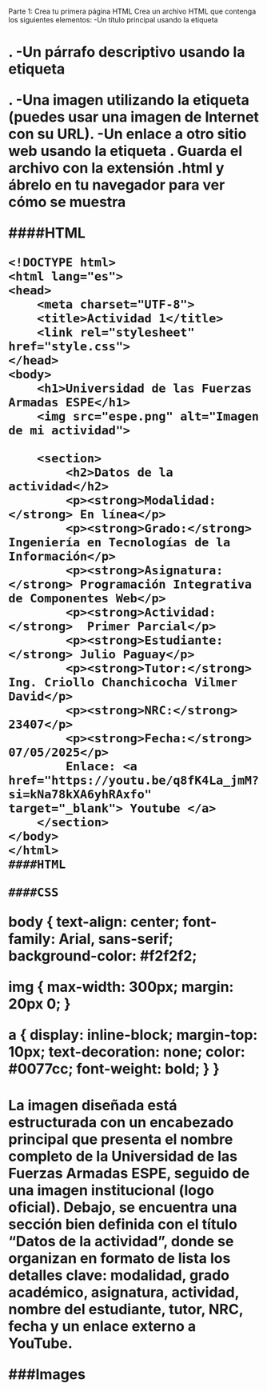 ####
Parte 1: Crea tu primera página HTML
Crea un archivo HTML que contenga los siguientes elementos:
-Un título principal usando la etiqueta <h1>.
-Un párrafo descriptivo usando la etiqueta <p>.
-Una imagen utilizando la etiqueta <img> (puedes usar una imagen de Internet con su URL).
-Un enlace a otro sitio web usando la etiqueta <a>.
Guarda el archivo con la extensión .html y ábrelo en tu navegador para ver cómo se muestra

####HTML

```
<!DOCTYPE html>
<html lang="es">
<head>
    <meta charset="UTF-8">
    <title>Actividad 1</title>
    <link rel="stylesheet" href="style.css">
</head>
<body>
    <h1>Universidad de las Fuerzas Armadas ESPE</h1>
    <img src="espe.png" alt="Imagen de mi actividad">
   
    <section>
        <h2>Datos de la actividad</h2>
        <p><strong>Modalidad:</strong> En línea</p>
        <p><strong>Grado:</strong> Ingeniería en Tecnologías de la Información</p>
        <p><strong>Asignatura:</strong> Programación Integrativa de Componentes Web</p>
        <p><strong>Actividad:</strong>  Primer Parcial</p>
        <p><strong>Estudiante:</strong> Julio Paguay</p>
        <p><strong>Tutor:</strong> Ing. Criollo Chanchicocha Vilmer David</p>
        <p><strong>NRC:</strong> 23407</p>
        <p><strong>Fecha:</strong> 07/05/2025</p>
        Enlace: <a href="https://youtu.be/q8fK4La_jmM?si=kNa78kXA6yhRAxfo" target="_blank"> Youtube </a>
    </section>
</body>
</html>
####HTML

####CSS
```
body {
    text-align: center;
    font-family: Arial, sans-serif;
    background-color: #f2f2f2;


img {
    max-width: 300px;
    margin: 20px 0;
}


a {
    display: inline-block;
    margin-top: 10px;
    text-decoration: none;
    color: #0077cc;
    font-weight: bold;
}
}

####
La imagen diseñada está estructurada con un encabezado principal que presenta el nombre completo de la Universidad de las Fuerzas Armadas ESPE, seguido de una imagen institucional (logo oficial). Debajo, se encuentra una sección bien definida con el título “Datos de la actividad”, donde se organizan en formato de lista los detalles clave: modalidad, grado académico, asignatura, actividad, nombre del estudiante, tutor, NRC, fecha y un enlace externo a YouTube. 

###Images

